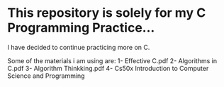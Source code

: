 # This repository is solely for my C Programming Practice...
I have decided to continue practicing more on C.

Some of the materials i am using are:
1- Effective C.pdf
2- Algorithms in C.pdf
3- Algorithm Thinkking.pdf
4- Cs50x Introduction to Computer Science and Programming
